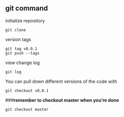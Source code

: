 ## git command
initialize repository
```
git clone
```
version tags
```
git tag v0.0.1
git push --tags
```
view change log
```
git log
```

You can pull down different versions of the code with

```
git checkout v0.0.1
```

###**remember to checkout master when you’re done**
```
git checkout master
``` 